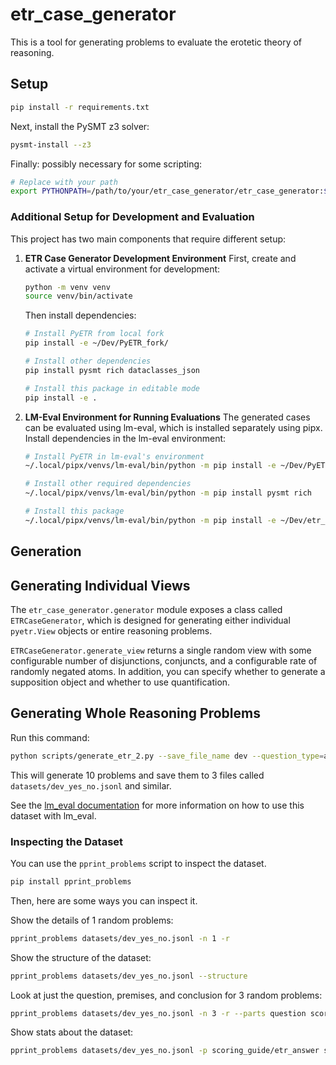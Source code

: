 # etr_case_generator

This is a tool for generating problems to evaluate the erotetic theory of reasoning. 

## Setup

```bash
pip install -r requirements.txt
```

Next, install the PySMT z3 solver:
```bash
pysmt-install --z3
```

Finally: possibly necessary for some scripting:
```bash
# Replace with your path
export PYTHONPATH=/path/to/your/etr_case_generator/etr_case_generator:$PYTHONPATH
```

### Additional Setup for Development and Evaluation

This project has two main components that require different setup:

1. **ETR Case Generator Development Environment**
   First, create and activate a virtual environment for development:
   ```bash
   python -m venv venv
   source venv/bin/activate
   ```
   
   Then install dependencies:
   ```bash
   # Install PyETR from local fork
   pip install -e ~/Dev/PyETR_fork/
   
   # Install other dependencies
   pip install pysmt rich dataclasses_json
   
   # Install this package in editable mode
   pip install -e .
   ```

2. **LM-Eval Environment for Running Evaluations**
   The generated cases can be evaluated using lm-eval, which is installed separately using pipx.
   Install dependencies in the lm-eval environment:
   ```bash
   # Install PyETR in lm-eval's environment
   ~/.local/pipx/venvs/lm-eval/bin/python -m pip install -e ~/Dev/PyETR_fork/
   
   # Install other required dependencies
   ~/.local/pipx/venvs/lm-eval/bin/python -m pip install pysmt rich
   
   # Install this package
   ~/.local/pipx/venvs/lm-eval/bin/python -m pip install -e ~/Dev/etr_case_generator/
   ```

## Generation

## Generating Individual Views

The `etr_case_generator.generator` module exposes a class called `ETRCaseGenerator`,
which is designed for generating either individual `pyetr.View` objects or entire
reasoning problems.

`ETRCaseGenerator.generate_view` returns a single random view with some configurable
number of disjunctions, conjuncts, and a configurable rate of randomly negated atoms. In
addition, you can specify whether to generate a supposition object and whether to use
quantification.

## Generating Whole Reasoning Problems

Run this command:

```bash
python scripts/generate_etr_2.py --save_file_name dev --question_type=all --generate_function=random_etr_problem -n 10
```

This will generate 10 problems and save them to 3 files called `datasets/dev_yes_no.jsonl` and similar.  

See the [lm_eval documentation](lm_eval/tasks/README.md) for more information on how to use this dataset with lm_eval.

### Inspecting the Dataset

You can use the `pprint_problems` script to inspect the dataset. 

```bash
pip install pprint_problems
```

Then, here are some ways you can inspect it.

Show the details of 1 random problems:

```bash
pprint_problems datasets/dev_yes_no.jsonl -n 1 -r
```

Show the structure of the dataset:

```bash
pprint_problems datasets/dev_yes_no.jsonl --structure
```

Look at just the question, premises, and conclusion for 3 random problems:

```bash
pprint_problems datasets/dev_yes_no.jsonl -n 3 -r --parts question scoring_guide/premises scoring_guide/question_conclusion
```

Show stats about the dataset:

```bash
pprint_problems datasets/dev_yes_no.jsonl -p scoring_guide/etr_answer scoring_guide/logically_correct_answer --stats --full_combinatoric
```
